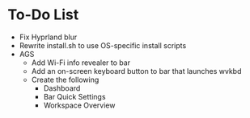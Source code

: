 # To-Do List
 - Fix Hyprland blur
 - Rewrite install.sh to use OS-specific install scripts
 - AGS
   - Add Wi-Fi info revealer to bar
   - Add an on-screen keyboard button to bar that launches wvkbd
   - Create the following
     - Dashboard
     - Bar Quick Settings
     - Workspace Overview